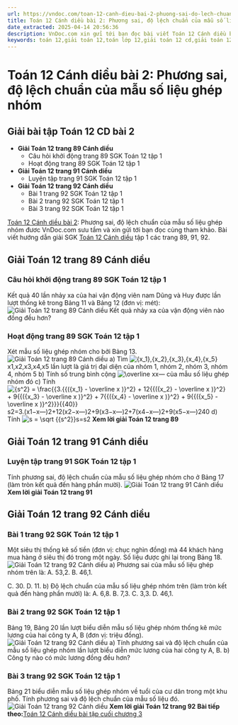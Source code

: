 ```yaml
---
url: https://vndoc.com/toan-12-canh-dieu-bai-2-phuong-sai-do-lech-chuan-cua-mau-so-lieu-ghep-nhom-322225
title: Toán 12 Cánh diều bài 2: Phương sai, độ lệch chuẩn của mẫu số liệu ghép nhóm - VnDoc.com
date_extracted: 2025-04-14 20:56:36
description: VnDoc.com xin gửi tới bạn đọc bài viết Toán 12 Cánh diều bài 2: Phương sai, độ lệch chuẩn của mẫu số liệu ghép nhóm. Mời các bạn cùng tham khảo chi tiết bài viết dưới đây nhé.
keywords: toán 12,giải toán 12,toán lớp 12,giải toán 12 cd,giải toán 12 tập 1,giải toán 12 Cánh diều,toán 12 Cánh diều tập 1,toán 12 Cánh diều,Toán 12 Cánh diều Bài 2,giải Toán 12 Cánh diều Bài 2,toán 12 cd bài 2,Toán 12 Cánh diều bài 2 Phương sai độ lệch chuẩn của mẫu số liệu ghép nhóm,Phương sai độ lệch chuẩn của mẫu số liệu ghép nhóm,giải toán 12 trang 89,giải toán 12 trang 91,giải toán 12 trang 92
---
```


# Toán 12 Cánh diều bài 2: Phương sai, độ lệch chuẩn của mẫu số liệu ghép nhóm
## Giải bài tập Toán 12 CD bài 2
  * **Giải Toán 12 trang 89 Cánh diều**
    * Câu hỏi khởi động trang 89 SGK Toán 12 tập 1
    * Hoạt động trang 89 SGK Toán 12 tập 1
  * **Giải Toán 12 trang 91 Cánh diều**
    * Luyện tập trang 91 SGK Toán 12 tập 1
  * **Giải Toán 12 trang 92 Cánh diều**
    * Bài 1 trang 92 SGK Toán 12 tập 1
    * Bài 2 trang 92 SGK Toán 12 tập 1
    * Bài 3 trang 92 SGK Toán 12 tập 1

[Toán 12 Cánh diều bài 2](<https://vndoc.com/toan-12-canh-dieu-bai-2-phuong-sai-do-lech-chuan-cua-mau-so-lieu-ghep-nhom-322225>): Phương sai, độ lệch chuẩn của mẫu số liệu ghép nhóm đươc VnDoc.com sưu tầm và xin gửi tới bạn đọc cùng tham khảo. Bài viết hướng dẫn giải SGK [Toán 12 Cánh diều](<https://vndoc.com/toan-12-canh-dieu>) tập 1 các trang 89, 91, 92.
## Giải Toán 12 trang 89 Cánh diều
### Câu hỏi khởi động trang 89 SGK Toán 12 tập 1
Kết quả 40 lần nhảy xa của hai vận động viên nam Dũng và Huy được lần lượt thống kê trong Bảng 11 và Bảng 12 \(đơn vị: mét\):
![Giải Toán 12 trang 89 Cánh diều](https://i.vdoc.vn/data/image/2024/06/14/toan-12-canh-dieu-bai-2-1.png)
Kết quả nhảy xa của vận động viên nào đồng đều hơn?
### Hoạt động trang 89 SGK Toán 12 tập 1
Xét mẫu số liệu ghép nhóm cho bởi Bảng 13.
![Giải Toán 12 trang 89 Cánh diều](https://i.vdoc.vn/data/image/2024/06/14/toan-12-canh-dieu-bai-2-2.png)
a\) Tìm ![{x_1},{x_2},{x_3},{x_4},{x_5}](https://i.vdoc.vn/data/image/blank.png)x1,x2,x3,x4,x5 lần lượt là giá trị đại diện của nhóm 1, nhóm 2, nhóm 3, nhóm 4, nhóm 5
b\) Tính số trung bình cộng ![\\overline x](https://i.vdoc.vn/data/image/blank.png)x― của mẫu số liệu ghép nhóm đó
c\) Tính ![{s^2} = \\frac{{3.{{\({x_1} - \\overline x \)}^2} + 12{{\({x_2} - \\overline x \)}^2} + 9{{\({x_3} - \\overline x \)}^2} + 7{{\({x_4} - \\overline x \)}^2} + 9{{\({x_5} - \\overline x \)}^2}}}{{40}}](https://i.vdoc.vn/data/image/blank.png)s2=3.\(x1−x―\)2+12\(x2−x―\)2+9\(x3−x―\)2+7\(x4−x―\)2+9\(x5−x―\)240
d\) Tính ![s = \\sqrt {{s^2}}](https://i.vdoc.vn/data/image/blank.png)s=s2
**Xem lời giải Toán 12 trang 89**
## Giải Toán 12 trang 91 Cánh diều
### Luyện tập trang 91 SGK Toán 12 tập 1
Tính phương sai, độ lệch chuẩn của mẫu số liệu ghép nhóm cho ở Bảng 17 \(làm tròn kết quả đến hàng phần mười\).
![Giải Toán 12 trang 91 Cánh diều](https://i.vdoc.vn/data/image/2024/06/14/toan-12-canh-dieu-bai-2-3.png)
**Xem lời giải Toán 12 trang 91**
## Giải Toán 12 trang 92 Cánh diều
### Bài 1 trang 92 SGK Toán 12 tập 1
Một siêu thị thống kê số tiền \(đơn vị: chục nghìn đồng\) mà 44 khách hàng mua hàng ở siêu thị đó trong một ngày. Số liệu được ghi lại trong Bảng 18.
![Giải Toán 12 trang 92 Cánh diều](https://i.vdoc.vn/data/image/2024/06/14/toan-12-canh-dieu-bai-2-4.png)
a\) Phương sai của mẫu số liệu ghép nhóm trên là:
A. 53,2.
B. 46,1.
  
C. 30.
D. 11.
b\) Độ lệch chuẩn của mẫu số liệu ghép nhóm trên \(làm tròn kết quả đến hàng phần mười\) là:
A. 6,8.
B. 7,3.
C. 3,3.
D. 46,1.
### Bài 2 trang 92 SGK Toán 12 tập 1
Bảng 19, Bảng 20 lần lượt biểu diễn mẫu số liệu ghép nhóm thống kê mức lương của hai công ty A, B \(đơn vị: triệu đồng\).
![Giải Toán 12 trang 92 Cánh diều](https://i.vdoc.vn/data/image/2024/06/14/toan-12-canh-dieu-bai-2-5.png)
a\) Tính phương sai và độ lệch chuẩn của mẫu số liệu ghép nhóm lần lượt biểu diễn mức lương của hai công ty A, B.
b\) Công ty nào có mức lương đồng đều hơn?
### Bài 3 trang 92 SGK Toán 12 tập 1
Bảng 21 biểu diễn mẫu số liệu ghép nhóm về tuổi của cư dân trong một khu phố. Tính phương sai và độ lệch chuẩn của mẫu số liệu đó.
![Giải Toán 12 trang 92 Cánh diều](https://i.vdoc.vn/data/image/2024/06/14/toan-12-canh-dieu-bai-2-6.png)
**Xem lời giải Toán 12 trang 92**
**Bài tiếp theo:**[Toán 12 Cánh diều bài tập cuối chương 3](<https://vndoc.com/toan-12-canh-dieu-bai-tap-cuoi-chuong-3-322226>)

